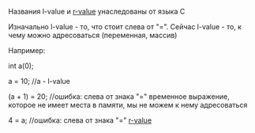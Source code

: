 Названия l-value и [r-value](r-value.md) унаследованы от языка С

Изначально l-value - то, что стоит слева от "=". Сейчас l-value - то, к чему можно адресоваться (переменная, массив)

Например:

int a(0);

a = 10; //a - l-value

(a + 1) = 20; //ошибка: слева от знака "=" временное выражение, которое не имеет места в памяти, мы не можем к нему адресоваться

4 = a; //ошибка: слева от знака "=" [r-value](r-value.md)
